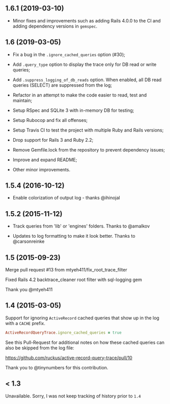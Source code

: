 ## 1.6.1 (2019-03-10)

* Minor fixes and improvements such as adding Rails 4.0.0 to the CI and adding
dependency versions in `gemspec`.

## 1.6 (2019-03-05)

* Fix a bug in the `.ignore_cached_queries` option (#30);

* Add `.query_type` option to display the trace only for DB read or write queries;

* Add `.suppress_logging_of_db_reads` option. When enabled, all DB read queries 
(SELECT) are suppressed from the log;

* Refactor in an attempt to make the code easier to read, test and maintain;

* Setup RSpec and SQLite 3 with in-memory DB for testing;

* Setup Rubocop and fix all offenses;

* Setup Travis CI to test the project with multiple Ruby and Rails versions;

* Drop support for Rails 3 and Ruby 2.2;

* Remove Gemfile.lock from the repository to prevent dependency issues;

* Improve and expand README;

* Other minor improvements.

## 1.5.4 (2016-10-12)

* Enable colorization of output log - thanks @ihinojal

## 1.5.2 (2015-11-12)

* Track queries from 'lib' or 'engines' folders. Thanks to @amalkov

* Updates to log formatting to make it look better. Thanks to @carsonreinke

## 1.5 (2015-09-23)

Merge pull request #13 from mtyeh411/fix_root_trace_filter

Fixed Rails 4.2 backtrace_cleaner root filter with sql-logging gem

Thank you @mtyeh411

## 1.4 (2015-03-05)

Support for ignoring `ActiveRecord` cached queries that show up in the log with a `CACHE` prefix.

```ruby
ActiveRecordQueryTrace.ignore_cached_queries = true
```

See this Pull-Request for additional notes on how these cached queries can also be skipped from the log file:

https://github.com/ruckus/active-record-query-trace/pull/10

Thank you to @tinynumbers for this contribution.

## < 1.3

Unavailable. Sorry, I was not keep tracking of history prior to `1.4`
